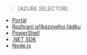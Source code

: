 > [AZURE.SELECTOR]
- [Portál](../articles/data-lake-analytics/data-lake-analytics-manage-use-portal.md)
- [Rozhraní příkazového řádku](../articles/data-lake-analytics/data-lake-analytics-manage-use-cli.md)
- [PowerShell](../articles/data-lake-analytics/data-lake-analytics-manage-use-powershell.md)
- [.NET SDK](../articles/data-lake-analytics/data-lake-analytics-manage-use-dotnet-sdk.md)
- [Node.js](../articles/data-lake-analytics/data-lake-analytics-manage-use-nodejs.md)


<!--HONumber=Sep16_HO4-->


